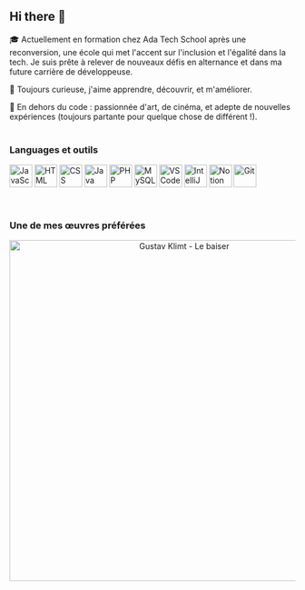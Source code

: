 ## Hi there 👋

🎓 Actuellement en formation chez Ada Tech School après une reconversion, une école qui met l'accent sur l'inclusion et l'égalité dans la tech. Je suis prête à relever de nouveaux défis en alternance et dans ma future carrière de développeuse.

🌱 Toujours curieuse, j'aime apprendre, découvrir, et m'améliorer.

🎨 En dehors du code : passionnée d'art, de cinéma, et adepte de nouvelles expériences (toujours partante pour quelque chose de différent !).
<br>
<br>
### Languages et outils 

<p>
  <img src="https://cdn.jsdelivr.net/gh/devicons/devicon/icons/javascript/javascript-original.svg" width="40" height="40" alt="JavaScript"/>
  <img src="https://cdn.jsdelivr.net/gh/devicons/devicon/icons/html5/html5-original.svg" width="40" height="40" alt="HTML"/>
  <img src="https://cdn.jsdelivr.net/gh/devicons/devicon/icons/css3/css3-original.svg" width="40" height="40" alt="CSS"/>
  <img src="https://cdn.jsdelivr.net/gh/devicons/devicon/icons/java/java-original.svg" width="40" height="40" alt="Java"/>
  <img src="https://cdn.jsdelivr.net/gh/devicons/devicon/icons/php/php-original.svg" width="40" height="40" alt="PHP"/>
  <img src="https://cdn.jsdelivr.net/gh/devicons/devicon/icons/mysql/mysql-original.svg" width="40" height="40" alt="MySQL"/>
  <img src="https://cdn.jsdelivr.net/gh/devicons/devicon/icons/vscode/vscode-original.svg" width="40" height="40" alt="VS Code"/>
  <img src="https://cdn.jsdelivr.net/gh/devicons/devicon/icons/intellij/intellij-original.svg" width="40" height="40" alt="IntelliJ"/>
  <img src="https://cdn.jsdelivr.net/gh/devicons/devicon/icons/notion/notion-original.svg" width="40" height="40" alt="Notion"/>
  <img src="https://cdn.jsdelivr.net/gh/devicons/devicon/icons/git/git-original.svg" width="40" height="40" alt="Git"/>
</p>

<br>

### Une de mes œuvres préférées

<p align="center">
  <img src="https://d1ee3oaj5b5ueh.cloudfront.net/thumbs/1440xAUTO_processed_article_2023_08_bf55f839-973a-482f-89aa-91e6c30c34b6-banner-master.jpg" alt="Gustav Klimt - Le baiser" width="600"/>
</p>



